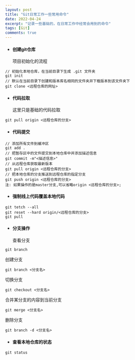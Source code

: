 ```yaml
---
layout: post
title: "Git日常工作一些常用命令"
date: 2022-04-24
excerpt: "记录一些基础的，在日常工作中经常会用到的命令"
tags: [Git]
comments: true
---
```



- #### 创建git仓库
  项目初始化的流程
~~~
// 初始化本地仓库，在当前目录下生成 .git 文件夹
git init
// 默认在当前目录下创建和版本库名相同的文件夹并下载版本到该文件夹下
git clone <远程仓库的网址> 
~~~

- #### 代码拉取
  这里只是基础的代码拉取
~~~
git pull origin <远程仓库的分支>
~~~

- #### 代码提交
```
// 添加所有文件到缓冲区
git add .
// 把暂存区中的文件提交到本地仓库中并添加描述信息
git commit -m"<描述信息>"
// 从远程仓库获取最新版本
git pull origin <远程仓库的分支>
// 把本地仓库的分支推送到远程仓库的指定分支
git push origin <远程仓库的分支>
注: 如果操作的是master分支,可以省略origin <远程仓库的分支>;
```

- #### 强制线上代码覆盖本地代码
```
git tetch --all
git reset --hard origin/<远程仓库的分支>
git pull
```

- #### 分支操作
  查看分支
```
git branch
```
  创建分支
```
git branch <分支名>
```
  切换分支
```
git checkout <分支名>
```
  合并某分支的内容到当前分支
```
git merge <分支名>
```
  删除分支
```
git branch -d <分支名>
```

- #### 查看本地仓库的状态
```
git status
```

